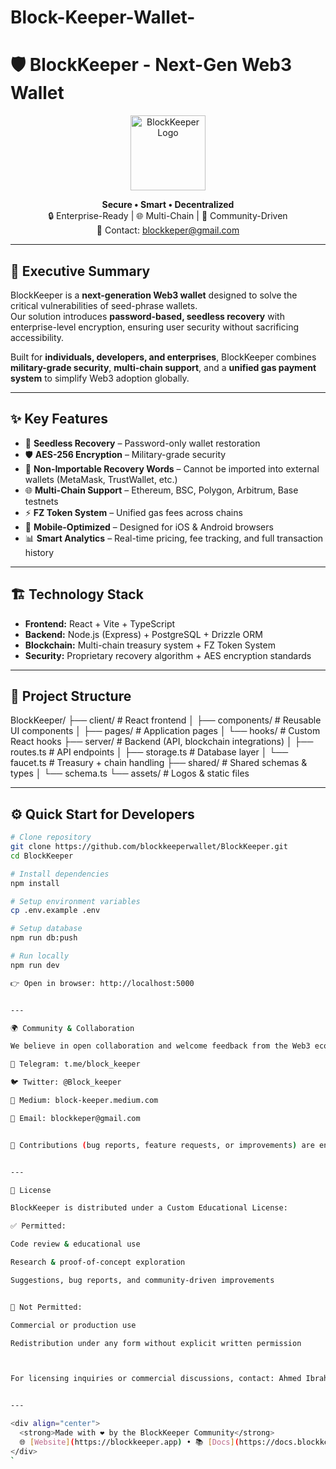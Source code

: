 # Block-Keeper-Wallet-
# 🛡️ BlockKeeper - Next-Gen Web3 Wallet
<div align="center">
  <img src="attached_assets/IMG_٢٠٢٥٠٨٠٩_٠٠٤٦٣٤_1754877882332.png" alt="BlockKeeper Logo" width="120" height="120">

  **Secure • Smart • Decentralized**  
  🔒 Enterprise-Ready | 🌐 Multi-Chain | 🚀 Community-Driven  
  📧 Contact: blockkeper@gmail.com
</div>

---

## 🚀 Executive Summary
BlockKeeper is a **next-generation Web3 wallet** designed to solve the critical vulnerabilities of seed-phrase wallets.  
Our solution introduces **password-based, seedless recovery** with enterprise-level encryption, ensuring user security without sacrificing accessibility.  

Built for **individuals, developers, and enterprises**, BlockKeeper combines **military-grade security**, **multi-chain support**, and a **unified gas payment system** to simplify Web3 adoption globally.

---

## ✨ Key Features
- 🔐 **Seedless Recovery** – Password-only wallet restoration  
- 🛡️ **AES-256 Encryption** – Military-grade security  
- 🚫 **Non-Importable Recovery Words** – Cannot be imported into external wallets (MetaMask, TrustWallet, etc.)  
- 🌐 **Multi-Chain Support** – Ethereum, BSC, Polygon, Arbitrum, Base testnets  
- ⚡ **FZ Token System** – Unified gas fees across chains  
- 📱 **Mobile-Optimized** – Designed for iOS & Android browsers  
- 📊 **Smart Analytics** – Real-time pricing, fee tracking, and full transaction history  

---

## 🏗️ Technology Stack
- **Frontend:** React + Vite + TypeScript  
- **Backend:** Node.js (Express) + PostgreSQL + Drizzle ORM  
- **Blockchain:** Multi-chain treasury system + FZ Token System  
- **Security:** Proprietary recovery algorithm + AES encryption standards  

---

## 📂 Project Structure

BlockKeeper/ ├── client/                 # React frontend │   ├── components/         # Reusable UI components │   ├── pages/              # Application pages │   └── hooks/              # Custom React hooks ├── server/                 # Backend (API, blockchain integrations) │   ├── routes.ts           # API endpoints │   ├── storage.ts          # Database layer │   └── faucet.ts           # Treasury + chain handling ├── shared/                 # Shared schemas & types │   └── schema.ts └── assets/                 # Logos & static files

---

## ⚙️ Quick Start for Developers
```bash
# Clone repository
git clone https://github.com/blockkeeperwallet/BlockKeeper.git
cd BlockKeeper

# Install dependencies
npm install

# Setup environment variables
cp .env.example .env

# Setup database
npm run db:push

# Run locally
npm run dev

👉 Open in browser: http://localhost:5000


---

🌍 Community & Collaboration

We believe in open collaboration and welcome feedback from the Web3 ecosystem.

💬 Telegram: t.me/block_keeper

🐦 Twitter: @Block_keeper

📝 Medium: block-keeper.medium.com

📧 Email: blockkeper@gmail.com


🤝 Contributions (bug reports, feature requests, or improvements) are encouraged via GitHub Issues & Pull Requests.


---

📄 License

BlockKeeper is distributed under a Custom Educational License:

✅ Permitted:

Code review & educational use

Research & proof-of-concept exploration

Suggestions, bug reports, and community-driven improvements


🚫 Not Permitted:

Commercial or production use

Redistribution under any form without explicit written permission



For licensing inquiries or commercial discussions, contact: Ahmed Ibrahim (blockkeper@gmail.com)


---

<div align="center">
  <strong>Made with ❤️ by the BlockKeeper Community</strong>  
  🌐 [Website](https://blockkeeper.app) • 📚 [Docs](https://docs.blockkeeper.app)
</div>
`
